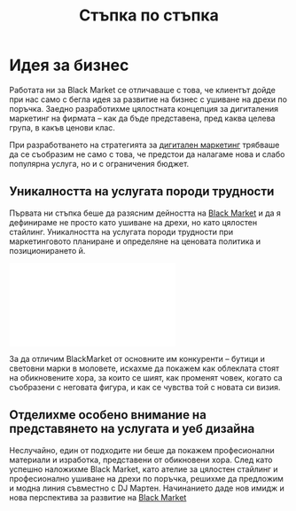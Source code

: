 ﻿---
layout: post
order: 0
rel: /about/blackmarket/marketing
service: /services/marketing
project: /portfolio/blackmarket
header: compact
display: summary banner
title: Стъпка по стъпка
description: Заедно разработихме цялостната концепция за дигитален маркетинг на фирмата и нейното промотиране – как да бъде представена, пред каква целева група, в какъв ценови клас.
image: /business/blackmarket/marketing.jpg
summary: Работата ни по проекта се отличаваше с това, че клиентът дойде при нас само с бегла идея за развитие на бизнес с ушиване на дрехи по поръчка. Заедно разработихме цялостната концепция за дигитален маркетинг на фирмата и нейното промотиране – как да бъде представена, пред каква целева група, в какъв ценови клас. След като успешно наложихме BlackMarket като ателие за цялостен стайлинг и професионално ушиване на дрехи по поръчка, решихме да предложим и самостоятелна модна линия.
featured: true
featuredOrder: 12
---
# Идея за бизнес
Работата ни за Black Market се отличаваше с това, че клиентът дойде при нас само с бегла идея за развитие на бизнес с ушиване на дрехи по поръчка. Заедно разработихме цялостната концепция за дигиталения маркетинг на фирмата – как да бъде представена, пред каква целева група, в какъв ценови клас. 

При разработването на стратегията за [дигитален маркетинг](./../../маркетинг/дигитална-маркетинг-стратегия.html) трябваше да се съобразим не само с това, че предстои да налагаме нова и слабо популярна услуга, но и с ограничения бюджет.

## Уникалността на услугата породи трудности
Първата ни стъпка беше да разясним дейността на [Black Market](http://blackmarket.bg/) и да я дефинираме не просто като ушиване на дрехи, но като цялостен стайлинг. Уникалността на услугата породи трудности при маркетинговото планиране и определяне на ценовата политика и позиционирането й. 

<iframe  data-aspect="0.5625" src="//www.youtube.com/embed/BFddljhQOYo?rel=0" frameborder="0" allowfullscreen></iframe>

За да отличим BlackMarket от основните им конкуренти – бутици и световни марки в моловете, искахме да покажем как облеклата стоят на обикновените хора, за които се шият, как променят човек, когато са съобразени с неговата фигура, и как се чувства той с новата си визия. 

## Отделихме особено внимание на представянето на услугата и уеб дизайна
Неслучайно, един от подходите ни беше да покажем професионални материали и изработка, представени от обикновени хора.
След като успешно наложихме Black Market, като ателие за цялостен стайлинг и професионално ушиване на дрехи по поръчка, решихме да предложим и модна линия съвместно с DJ Мартен. Начинанието даде нов имидж и нова перспектива за развитие на [Black Market](http://blackmarket.bg/)